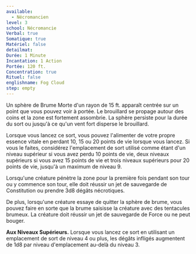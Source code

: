 ```yaml
---
available:
  - Nécromancien
level: 3
school: Nécromancie
Verbal: true
Somatique: true
Matériel: false
detailmat:
Durée: 1 Minute
Incantation: 1 Action
Portée: 120 ft.
Concentration: true
Rituel: false
englishname: Fog Cloud
step: empty
---
```

Un sphère de Brume Morte d'un rayon de 15 ft. apparaît centrée sur un point que vous pouvez voir à portée. Le brouillard se propage autour des coins et la zone est fortement assombrie. La sphère persiste pour la durée du sort ou jusqu'à ce qu'un vent fort disperse le brouillard.

Lorsque vous lancez ce sort, vous pouvez l'alimenter de votre propre essence vitale en perdant 10, 15 ou 20 points de vie lorsque vous lancez. Si vous le faites, considérez l'emplacement de sort utilisé comme étant d'un niveau supérieur si vous avez perdu 10 points de vie, deux niveaux supérieurs si vous avez 15 points de vie et trois niveaux supérieurs pour 20 points de vie, jusqu'à un maximum de niveau 9.

Lorsqu'une créature pénètre la zone pour la première fois pendant son tour ou y commence son tour, elle doit réussir un jet de sauvegarde de Constitution ou prendre 3d8 dégâts nécrotiques.

De plus, lorsqu'une créature essaye de quitter la sphère de brume, vous pouvez faire en sorte que la brume saisisse la créature avec des tentacules brumeux. La créature doit réussir un jet de sauvegarde de Force ou ne peut bouger.

__Aux Niveaux Supérieurs.__ Lorsque vous lancez ce sort en utilisant un emplacement de sort de niveau 4 ou plus, les dégâts infligés augmentent de 1d8 par niveau d'emplacement au-delà du niveau 3.
